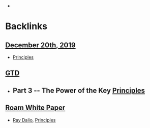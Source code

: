 - 

# Backlinks
## [December 20th, 2019](<December 20th, 2019.md>)
- [Principles](<Principles.md>)

## [GTD](<GTD.md>)
- ## Part 3 -- The Power of the Key [Principles](<Principles.md>)

## [Roam White Paper](<Roam White Paper.md>)
- [Ray Dalio](<Ray Dalio.md>), [Principles](<Principles.md>)

